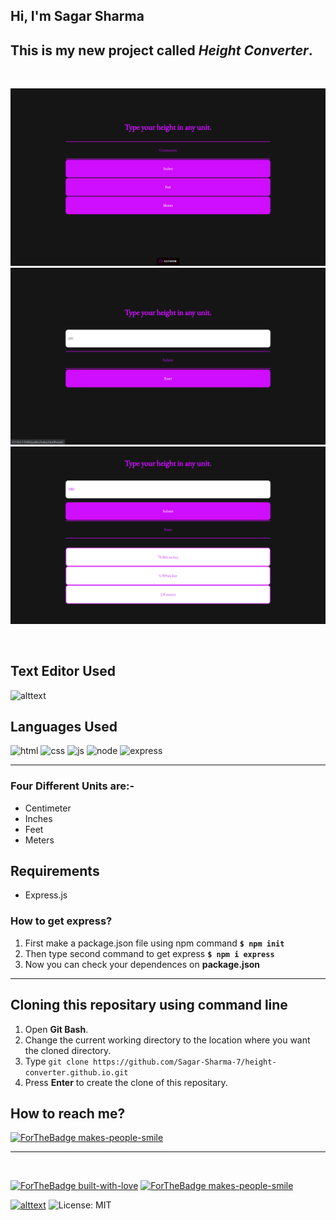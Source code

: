 ## Hi, I'm Sagar Sharma
## This is my new project called **_Height Converter_**. 

<br>

<p align="center">
  <img src="public/images/img1.png" title="result">
  <br>
  <img src="public/images/img2.png" title="result">
  <br>
  <img src="public/images/img3.png" title="result">
</p>

<br>


## Text Editor Used
![alttext](https://img.shields.io/badge/Visual_Studio_Code-0078D4?style=for-the-badge&logo=visual%20studio%20code&logoColor=white)

## Languages Used
<p float="left">

 ![html](https://img.shields.io/badge/HTML5-E34F26?style=for-the-badge&logo=html5&logoColor=white)
 ![css](https://img.shields.io/badge/CSS3-1572B6?style=for-the-badge&logo=css3&logoColor=white)
 ![js](https://img.shields.io/badge/JavaScript-F7DF1E?style=for-the-badge&logo=javascript&logoColor=black)
 ![node](https://img.shields.io/badge/Node.js-43853D?style=for-the-badge&logo=node.js&logoColor=white)
 ![express](https://img.shields.io/badge/Express.js-404D59?style=for-the-badge)

</p>
<hr>

### Four Different Units are:-
* Centimeter
* Inches
* Feet
* Meters


## Requirements
* Express.js

### How to get express?
1. First make a package.json file using npm command **`$ npm init`**
2. Then type second command to get express **`$ npm i express`**
3. Now you can check your dependences on **package.json**

 <hr>


 ## Cloning this repositary using command line
 1. Open **Git Bash**.
 1. Change the current working directory to the location where you want the cloned directory.
 1. Type `git clone https://github.com/Sagar-Sharma-7/height-converter.github.io.git`
 1. Press **Enter** to create the clone of this repositary.



 ## How to reach me?
 [ ![ForTheBadge makes-people-smile](https://img.shields.io/badge/Gmail-D14836?style=for-the-badge&logo=gmail&logoColor=white)](mailto:6969sagarsharma@gmail.com)
 <hr>
 <br>
 <p float="left">

[![ForTheBadge built-with-love](https://forthebadge.com/images/badges/built-with-love.svg)](https://github.com/Sagar-Sharma-7)
[ ![ForTheBadge makes-people-smile](https://forthebadge.com/images/badges/makes-people-smile.svg)](https://github.com/Sagar-Sharma-7)

</p>

[![alttext](https://img.shields.io/badge/GitHub-100000?style=for-the-badge&logo=github&logoColor=white)](https://github.com/Sagar-Sharma-7)
![License: MIT](https://img.shields.io/badge/License-MIT-yellow.svg)


